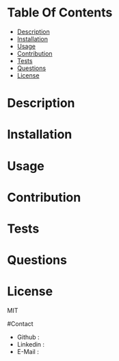 # 
# Table Of Contents
* [Description](#description)
* [Installation](#installation)
* [Usage](#usage)
* [Contribution](#contribution)
* [Tests](#test)
* [Questions](#questions)
* [License](#license)
# Description

# Installation

# Usage

# Contribution

# Tests

# Questions

# License
MIT

#Contact
* Github :
* Linkedin :
* E-Mail : 
